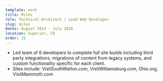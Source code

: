 ```yaml
---
template: work
title: Miles
role: Technical Architect / Lead Web Developer
slug: miles
dates: August 2014 - July 2016
location: Superior, CO
order: 15
---
```


- Led team of 6 developers to complete full site builds including third party integrations, migrations of content from legacy systems, and custom functionality specific for each client.
- Sites include: VisitSouthWalton.com, VisitWilliamsburg.com, Ohio.org, VisitMammoth.com
